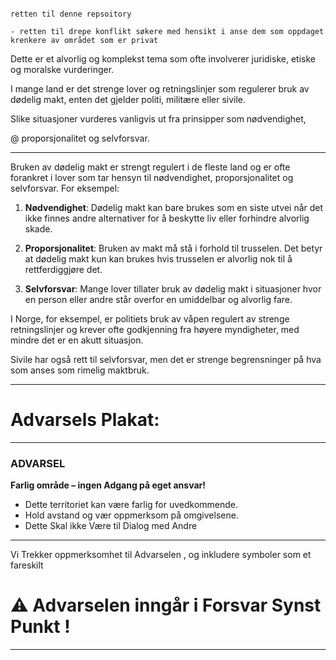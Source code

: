 

```

retten til denne repsoitory

- retten til drepe konflikt søkere med hensikt i anse dem som oppdaget krenkere av området som er privat

```

Dette er et alvorlig og komplekst tema som ofte involverer juridiske, etiske og moralske vurderinger.

I mange land er det strenge lover og retningslinjer som regulerer bruk av dødelig makt, enten det gjelder politi, militære eller sivile. 

Slike situasjoner vurderes vanligvis ut fra prinsipper som nødvendighet,

@ proporsjonalitet og selvforsvar.






--------------------------


Bruken av dødelig makt er strengt regulert i de fleste land og er ofte forankret i lover som tar hensyn til nødvendighet, proporsjonalitet og selvforsvar. For eksempel:

1. **Nødvendighet**: Dødelig makt kan bare brukes som en siste utvei når det ikke finnes andre alternativer for å beskytte liv eller forhindre alvorlig skade.
   
2. **Proporsjonalitet**: Bruken av makt må stå i forhold til trusselen. Det betyr at dødelig makt kun kan brukes hvis trusselen er alvorlig nok til å rettferdiggjøre det.

3. **Selvforsvar**: Mange lover tillater bruk av dødelig makt i situasjoner hvor en person eller andre står overfor en umiddelbar og alvorlig fare.

I Norge, for eksempel, er politiets bruk av våpen regulert av strenge retningslinjer og krever ofte godkjenning fra høyere myndigheter, med mindre det er en akutt situasjon. 

Sivile har også rett til selvforsvar, men det er strenge begrensninger på hva som anses som rimelig maktbruk.

--------------------------


# Advarsels Plakat:

---

### **ADVARSEL**
**Farlig område – ingen Adgang på eget ansvar!**

- Dette territoriet kan være farlig for uvedkommende.
- Hold avstand og vær oppmerksom på omgivelsene.
- Dette Skal ikke Være til Dialog med Andre

---

Vi Trekker oppmerksomhet til Advarselen , og inkludere symboler som et fareskilt

# ⚠️ Advarselen inngår i Forsvar Synst Punkt  !


--------------------------




